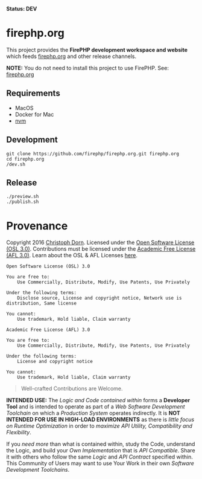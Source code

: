 **Status: DEV**

firephp.org
===========

This project provides the **FirePHP development workspace and website** which feeds
[firephp.org](http://firephp.org) and other release channels.

**NOTE:** You do not need to install this project to use FirePHP. See: [firephp.org](http://firephp.org/)

Requirements
------------

  * MacOS
  * Docker for Mac
  * [nvm](https://github.com/creationix/nvm)

Development
-----------

    git clone https://github.com/firephp/firephp.org.git firephp.org
    cd firephp.org
    /dev.sh

Release
-------

    ./preview.sh
    ./publish.sh


Provenance
==========

Copyright 2016 [Christoph Dorn](http://christophdorn.com).
Licensed under the [Open Software License (OSL 3.0)](https://opensource.org/licenses/OSL-3.0).
Contributions must be licensed under the [Academic Free License (AFL 3.0)](https://opensource.org/licenses/AFL-3.0).
Learn about the OSL & AFL Licenses [here](http://rosenlaw.com/OSL3.0-explained.htm).

```
Open Software License (OSL) 3.0

You are free to:
    Use Commercially, Distribute, Modify, Use Patents, Use Privately

Under the following terms:
    Disclose source, License and copyright notice, Network use is distribution, Same license

You cannot:
    Use trademark, Hold liable, Claim warranty
```
```
Academic Free License (AFL) 3.0

You are free to:
    Use Commercially, Distribute, Modify, Use Patents, Use Privately

Under the following terms:
    License and copyright notice

You cannot:
    Use trademark, Hold liable, Claim warranty
```

> Well-crafted Contributions are Welcome.

**INTENDED USE:** The *Logic and Code contained within* forms a **Developer Tool** and is intended to operate as part of a *Web Software Development Toolchain* on which a *Production System* operates indirectly. It is **NOT INTENDED FOR USE IN HIGH-LOAD ENVIRONMENTS** as there is *little focus on Runtime Optimization* in order to *maximize API Utility, Compatibility and Flexibility*.

If you *need more* than what is contained within, study the Code, understand the Logic, and build your *Own Implementation* that is *API Compatible*. Share it with others who follow the same *Logic* and *API Contract* specified within. This Community of Users may want to use Your Work in their own *Software Development Toolchains*.
